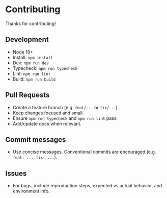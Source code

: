 # Contributing

Thanks for contributing!

## Development

- Node 18+
- Install: `npm install`
- Dev: `npm run dev`
- Typecheck: `npm run typecheck`
- Lint: `npm run lint`
- Build: `npm run build`

## Pull Requests

- Create a feature branch (e.g. `feat/...` or `fix/...`).
- Keep changes focused and small.
- Ensure `npm run typecheck` and `npm run lint` pass.
- Add/update docs when relevant.

## Commit messages

- Use concise messages. Conventional commits are encouraged (e.g. `feat: ...`, `fix: ...`).

## Issues

- For bugs, include reproduction steps, expected vs actual behavior, and environment info.
